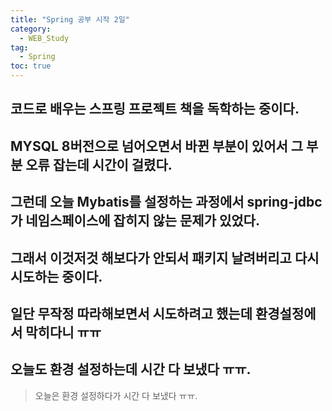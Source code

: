 ```yaml
---
title: "Spring 공부 시작 2일"
category:
  - WEB_Study
tag:
  - Spring
toc: true
---
```


## 코드로 배우는 스프링 프로젝트 책을 독학하는 중이다.

## MYSQL 8버전으로 넘어오면서 바뀐 부분이 있어서 그 부분 오류 잡는데 시간이 걸렸다.

## 그런데 오늘 Mybatis를 설정하는 과정에서 spring-jdbc가 네임스페이스에 잡히지 않는 문제가 있었다.

## 그래서 이것저것 해보다가 안되서 패키지 날려버리고 다시 시도하는 중이다.

## 일단 무작정 따라해보면서 시도하려고 했는데 환경설정에서 막히다니 ㅠㅠ

## 오늘도 환경 설정하는데 시간 다 보냈다 ㅠㅠ.

> 오늘은 환경 설정하다가 시간 다 보냈다 ㅠㅠ.
